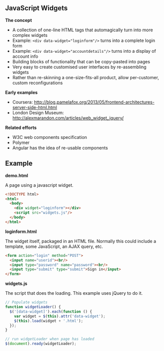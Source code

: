 JavaScript Widgets
------------------

**The concept**

  * A collection of one-line HTML tags that automagically turn into more complex widgets
  * Example: ```<div data-widget="loginform"/>``` turns into a complete login form
  * Example: ```<div data-widget="accountdetails"/>``` turns into a display of account info
  * Building blocks of functionality that can be copy-pasted into pages 
  * Very easy to create customised user interfaces by re-assembling widgets
  * Rather than re-skinning a one-size-fits-all product, allow per-customer, custom reconfigurations

**Early examples**
   * Coursera: http://blog.pamelafox.org/2013/05/frontend-architectures-server-side-html.html
   * London Design Museum: http://alexmarandon.com/articles/web_widget_jquery/

**Related efforts**
   * W3C web components specification
   * Polymer
   * Angular has the idea of re-usable components
  
Example
-------

**demo.html**

A page using a javascript widget.

```html
<!DOCTYPE html>
<html>
  <body>
    <div widget="loginform"></div>
    <script src="widgets.js"/>
  </body>
</html>
```

**loginform.html**

The widget itself, packaged in an HTML file. Normally this could include a template, some JavaScript, an AJAX query, etc.

```html
<form action="login" method="POST">
  <input name="userid"><br/>
  <input type="password" name="password"><br/>
  <input type="submit" type="submit">Sign in</input>
</form>

```

**widgets.js**

The script that does the loading. This example uses jQuery to do it.

```javascript
// Populate widgets
function widgetLoader() {
  $('[data-widget]').each(function () {
    var widget = $(this).attr('data-widget');
    $(this).load(widget + '.html');
  });
}

// run widgetLoader when page has loaded
$(document).ready(widgetLoader);
```    
